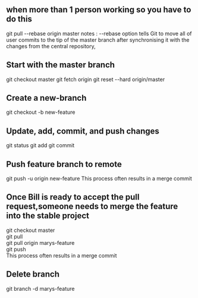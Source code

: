 ## when more than 1 person working so you have to do this
  git pull --rebase origin master
  notes : --rebase option tells Git to move all of user commits to the tip of the master branch after synchronising it with the changes from the central repository,
  
## Start with the master branch
  git checkout master
  git fetch origin 
  git reset --hard origin/master
  
## Create a new-branch
  git checkout -b new-feature

## Update, add, commit, and push changes
  git status
  git add <some-file>
  git commit

## Push feature branch to remote
  git push -u origin new-feature
This process often results in a merge commit

## Once Bill is ready to accept the pull request,someone needs to merge the feature into the stable project
  git checkout master  
  git pull  
  git pull origin marys-feature  
  git push  
  This process often results in a merge commit

## Delete branch
  git branch -d marys-feature
